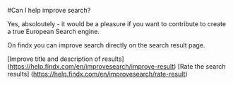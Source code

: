 #Can I help improve search?

Yes, absoloutely - it would be a pleasure if you want to contribute to create a true European Search engine. 

On findx you can improve search directly on the search result page.

[Improve title and description of results] (https://help.findx.com/en/improvesearch/improve-result)
[Rate the search results] (https://help.findx.com/en/improvesearch/rate-result) 

